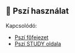 ## 🔵 Pszí használat

Kapcsolódó:
- [Pszí főfejezet](../080_pszi.md)
- [Pszí STUDY oldala](https://github.com/kaktusztea/km100/wiki/STUDY.pszi) 
